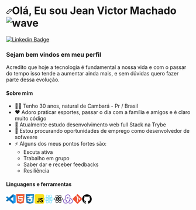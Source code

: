 <h1><a id="user-content-hi-im-fábio-corrêa-" class="anchor" aria-hidden="true" href="#hi-im-fábio-corrêa-"><svg class="octicon octicon-link" viewBox="0 0 16 16" version="1.1" width="16" height="16" aria-hidden="true"><path fill-rule="evenodd" d="M7.775 3.275a.75.75 0 001.06 1.06l1.25-1.25a2 2 0 112.83 2.83l-2.5 2.5a2 2 0 01-2.83 0 .75.75 0 00-1.06 1.06 3.5 3.5 0 004.95 0l2.5-2.5a3.5 3.5 0 00-4.95-4.95l-1.25 1.25zm-4.69 9.64a2 2 0 010-2.83l2.5-2.5a2 2 0 012.83 0 .75.75 0 001.06-1.06 3.5 3.5 0 00-4.95 0l-2.5 2.5a3.5 3.5 0 004.95 4.95l1.25-1.25a.75.75 0 00-1.06-1.06l-1.25 1.25a2 2 0 01-2.83 0z"></path></svg></a>Olá, Eu sou Jean Victor Machado <g-emoji class="g-emoji" alias="wave" fallback-src="https://github.githubassets.com/images/icons/emoji/unicode/1f44b.png"><img class="emoji" alt="wave" height="20" width="20" src="https://github.githubassets.com/images/icons/emoji/unicode/1f44b.png"></g-emoji></h1>

<a href="https://www.linkedin.com/feed/" rel="nofollow"><img src="https://camo.githubusercontent.com/52b5d632516e1714252b6e4dd3e53efd1b6747ca5200a9f9be5c35d9bb07e5cb/68747470733a2f2f696d672e736869656c64732e696f2f62616467652f2d4c696e6b6564496e2d626c75653f7374796c653d666c61742d737175617265266c6f676f3d4c696e6b6564696e266c6f676f436f6c6f723d7768697465266c696e6b3d68747470733a2f2f7777772e6c696e6b6564696e2e636f6d2f696e2f64616e69656c652d70657273652f" alt="Linkedin Badge" data-canonical-src="https://img.shields.io/badge/-LinkedIn-blue?style=flat-square&amp;logo=Linkedin&amp;logoColor=white&amp;link=https://www.linkedin.com/in/daniele-perse/" style="max-width:100%;"></a>

### Sejam bem vindos em meu perfil

<p style="margin-bottom:1px,solid,black">Acredito que hoje a tecnologia é fundamental a nossa vida e com o passar do tempo isso tende a aumentar ainda mais, e sem dúvidas quero fazer parte dessa evolução.</p>

#### Sobre mim

<ul>
  <li>🧔🏽 Tenho 30 anos, natural de Cambará - Pr / Brasil</li>
  <li><g-emoji class="g-emoji" alias="heart" fallback-         src="https://github.githubassets.com/images/icons/emoji/unicode/2764.png">❤️</g-emoji> Adoro praticar esportes, passar o dia com a família e amigos e é claro muito código</li>
  <li>🌱 Atualmente estudo desenvolvimento web full Stack na Trybe</li>
  <li>👯 Estou procurando oportunidades de emprego como desenvolvedor de sofweare</li>
  <li>⚡ Alguns dos meus pontos fortes são:
    <ul>
      <li>Escuta ativa</li>
      <li>Trabalho em grupo</li>
      <li>Saber dar e receber feedbacks</li>
      <li>Resiliência</li>
    </ul>
  </li>
</ul>

#### Linguagens e ferramentas

<p><a target="_blank" rel="noopener noreferrer" href="https://github.com/fabiosenracorrea/fabiosenracorrea/blob/master/icons/vscode.png"><img align="left" alt="Visual Studio Code" width="26px" src="https://github.com/fabiosenracorrea/fabiosenracorrea/raw/master/icons/vscode.png" style="max-width:100%;"></a></p>

<p><a target="_blank" rel="noopener noreferrer" href="https://github.com/fabiosenracorrea/fabiosenracorrea/blob/master/icons/html5.png"><img align="left" alt="HTML5" width="26px" src="https://github.com/fabiosenracorrea/fabiosenracorrea/raw/master/icons/html5.png" style="max-width:100%;"></a></p>

<p><a target="_blank" rel="noopener noreferrer" href="https://github.com/fabiosenracorrea/fabiosenracorrea/blob/master/icons/css3.png"><img align="left" alt="CSS3" width="26px" src="https://github.com/fabiosenracorrea/fabiosenracorrea/raw/master/icons/css3.png" style="max-width:100%;"></a></p>

<p><a target="_blank" rel="noopener noreferrer" href="https://github.com/fabiosenracorrea/fabiosenracorrea/blob/master/icons/javascript.png"><img align="left" alt="JavaScript" width="26px" src="https://github.com/fabiosenracorrea/fabiosenracorrea/raw/master/icons/javascript.png" style="max-width:100%;"></a></p>

<p><a target="_blank" rel="noopener noreferrer" href="https://github.com/fabiosenracorrea/fabiosenracorrea/blob/master/icons/react.png"><img align="left" alt="React" width="26px" src="https://github.com/fabiosenracorrea/fabiosenracorrea/raw/master/icons/react.png" style="max-width:100%;"></a></p>

<p><a target="_blank" rel="noopener noreferrer" href="https://github.com/fabiosenracorrea/fabiosenracorrea/blob/master/icons/react-native.png"><img align="left" alt="React-Native" width="26px" src="https://github.com/fabiosenracorrea/fabiosenracorrea/raw/master/icons/react-native.png" style="max-width:100%;"></a></p>

<p><a target="_blank" rel="noopener noreferrer" href="https://github.com/fabiosenracorrea/fabiosenracorrea/blob/master/icons/redux.png"><img align="left" alt="Redux" width="26px" src="https://github.com/fabiosenracorrea/fabiosenracorrea/raw/master/icons/redux.png" style="max-width:100%;"></a></p>

<p><a target="_blank" rel="noopener noreferrer" href="https://github.com/fabiosenracorrea/fabiosenracorrea/blob/master/icons/git.png"><img align="left" alt="Git" width="26px" src="https://github.com/fabiosenracorrea/fabiosenracorrea/raw/master/icons/git.png" style="max-width:100%;"></a></p>

<p><a target="_blank" rel="noopener noreferrer" href="https://github.com/fabiosenracorrea/fabiosenracorrea/blob/master/icons/github.png"><img align="left" alt="GitHub" width="26px" src="https://github.com/fabiosenracorrea/fabiosenracorrea/raw/master/icons/github.png" style="max-width:100%;"></a></p>


<!--
**JeanVictorMachado/JeanVictorMachado** is a ✨ _special_ ✨ repository because its `README.md` (this file) appears on your GitHub profile.

Here are some ideas to get you started:

- 🔭 I’m currently working on ...
- 🌱 I’m currently learning ...
- 👯 I’m looking to collaborate on ...
- 🤔 I’m looking for help with ...
- 💬 Ask me about ...
- 📫 How to reach me: ...
- 😄 Pronouns: ...
- ⚡ Fun fact: ...
-->
